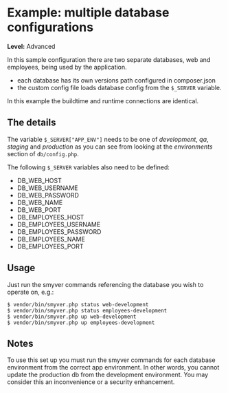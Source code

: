 Example: multiple database configurations
=========================================

**Level:** Advanced

In this sample configuration there are two separate databases, web and employees, being used by the application.

 - each database has its own versions path configured in composer.json
 - the custom config file loads database config from the `$_SERVER` variable.

In this example the buildtime and runtime connections are identical.

## The details

The variable `$_SERVER["APP_ENV"]` needs to be one of *development*, *qa*, *staging* and *production* as you can
see from looking at the *environments* section of `db/config.php`.

The following `$_SERVER` variables also need to be defined:

 - DB_WEB_HOST
 - DB_WEB_USERNAME
 - DB_WEB_PASSWORD
 - DB_WEB_NAME
 - DB_WEB_PORT
 - DB_EMPLOYEES_HOST
 - DB_EMPLOYEES_USERNAME
 - DB_EMPLOYEES_PASSWORD
 - DB_EMPLOYEES_NAME
 - DB_EMPLOYEES_PORT 

## Usage

Just run the smyver commands referencing the database you wish to operate on, e.g.:

    $ vendor/bin/smyver.php status web-development
    $ vendor/bin/smyver.php status employees-development
    $ vendor/bin/smyver.php up web-development
    $ vendor/bin/smyver.php up employees-development

## Notes

To use this set up you must run the smyver commands for each database environment from the correct app environment.
In other words, you cannot update the production db from the development environment.
You may consider this an inconvenience or a security enhancement.